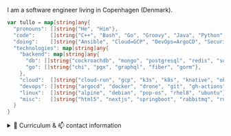 I am a software engineer living in Copenhagen (Denmark). 

```go
var tullo = map[string]any{
  "pronouns": []string{"He", "Him"},
  "code":     []string{"C++", "Bash", "Go", "Groovy", "Java", "Python", "TypeScript"},
  "doing":    []string{"Ansible", "Cloud=GCP", "DevOps=ArgoCD", "Security=KSOPS,sealed-secrets"},
  "technologies": map[string]any{
    "backend": map[string]any{
      "db": []string{"cockroachdb", "mongo", "postgresql", "redis", "sqlite"},
      "go": []string{"chi", "pgx", "graphql", "fiber", "gorm"},
    },
    "cloud":  []string{"cloud-run", "gcp", "k3s", "k8s", "knative", "okteto", "vercel"},
    "devops": []string{"argocd", "docker", "drone", "git", "gh-actions", "k8s", "sealed-secrets", "terraform"},
    "linux":  []string{"alpine", "debian", "pop-os", "rhel8", "ubuntu"},
    "misc":   []string{"html5", "nextjs", "springboot", "rabbitmq", "rust"},
  }
}
```

<details>
<summary>🔰 Curriculum & 📫 contact information</summary>

### Test Automation (2023)
- Focus is on automating testing effort using Cuccumber/Gherking
- Exploratory testing, analysis, bug reporting

### DevOps Engineer (2021)

Responsibilities:
- Automation (orchestrate systems provisioning, processes with Ansible)
- Keep the lights on (day-to-day administration)
- Support developers

### Java and Alfresco Contractor (2014–2019)

Freelance software development and consulting with focus on current technology stacks.

### Business Owner (2015-2016)

Distributed exclusive high quality champagne (HATT et SÖNER) and premium vodka (Virtuous Vodka) in the greater Copenhagen area.

### Senior Alfresco Developer (2011-2013)

Worked with Alfresco - an open source Java based Enterprise Content Management product.

### Freelance IT Consultant (2006-2013)

Freelance agile software development consulting focusing on the Java EE 5 platform and Java EE 5 servers including more lightweight frameworks
such as Spring and Hibernate. Helping create better, higher quality software faster.

### Software Engineer (2010-2011)

Customization of a Java-based POS system (Java POS) to Danish conditions.

Development of a centrally controlled marketing system for publishment of current offers to the POS systems displays via push functionality.

Integration of a wireless self-scanning solution and peripherals addressable via the Java POS API.

### IT-Consultant, Project Department (2008-2010)

Porting of existing system integrations to Apache Camel (an open source integration framework), as well as development of new integrations.

### System Developer (2008)

Design of a system-to-system interface (XML schemas and WSDL files) that described the web service operations which finance, portal and other stakeholders may use to interact with the electronic registration (e-TL) engine.

### Developer (2007)

Webservice orchestrations implementing business rules in a big SOA based project setup.

### Developer (2007)

Development of new features for a new web based management system.

### Developer (2006-2007)

Development of core components of a software solution that 120+ banks were using with sales of pension plans in mind.

### Developer (2006)

Localization of Tele2 front- and backend to French conditions. Adaptating the existing code base against external interfaces such as the French version of RKI (customer rating).

### CTO, Partner (2002-2005)

Development of concept, design and programming of an eCommerce platform that formed the base for the company that I founded and ran together with my business partner.

### Developer (2001)

Realisation of planned new features in the company's product - Caput Community System.

---

## Contact details

- <a href="tel:+4553800816">+45 53800816</a>
- [![Mail](https://img.shields.io/badge/ProtonMail-8B89CC?style=for-the-badge&logo=protonmail&logoColor=white)](mailto:tullo@proton.me)
- [![Twitter](https://img.shields.io/badge/amstutzIT%20-%231DA1F2.svg?&style=for-the-badge&logo=Twitter&logoColor=white)](https://twitter.com/amstutzIT)
- [![LinkedIn](https://img.shields.io/badge/linkedin%20-%230077B5.svg?&style=for-the-badge&logo=linkedin&logoColor=white)](https://www.linkedin.com/in/amstutzit/)
- Copenhagen, Denmark

</details>
